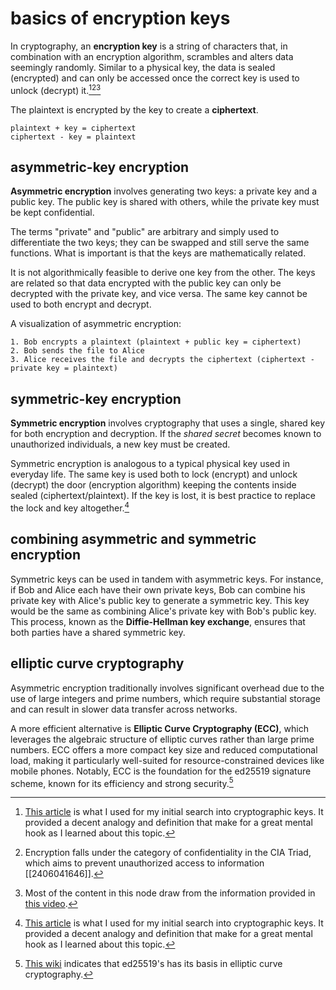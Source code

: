 # basics of encryption keys
In cryptography, an **encryption key** is a string of characters that, in combination with an encryption algorithm, scrambles and alters data seemingly randomly. Similar to a physical key, the data is sealed (encrypted) and can only be accessed once the correct key is used to unlock (decrypt) it.[^1][^2][^3]

The plaintext is encrypted by the key to create a **ciphertext**.

```
plaintext + key = ciphertext
ciphertext - key = plaintext
```

## asymmetric-key encryption
**Asymmetric encryption** involves generating two keys: a private key and a public key. The public key is shared with others, while the private key must be kept confidential.

The terms "private" and "public" are arbitrary and simply used to differentiate the two keys; they can be swapped and still serve the same functions. What is important is that the keys are mathematically related.

It is not algorithmically feasible to derive one key from the other. The keys are related so that data encrypted with the public key can only be decrypted with the private key, and vice versa. The same key cannot be used to both encrypt and decrypt.

A visualization of asymmetric encryption:

```
1. Bob encrypts a plaintext (plaintext + public key = ciphertext) 
2. Bob sends the file to Alice
3. Alice receives the file and decrypts the ciphertext (ciphertext - private key = plaintext)
```

## symmetric-key encryption
**Symmetric encryption** involves cryptography that uses a single, shared key for both encryption and decryption. If the *shared secret* becomes known to unauthorized individuals, a new key must be created.

Symmetric encryption is analogous to a typical physical key used in everyday life. The same key is used both to lock (encrypt) and unlock (decrypt) the door (encryption algorithm) keeping the contents inside sealed (ciphertext/plaintext). If the key is lost, it is best practice to replace the lock and key altogether.[^1]

## combining asymmetric and symmetric encryption
Symmetric keys can be used in tandem with asymmetric keys. For instance, if Bob and Alice each have their own private keys, Bob can combine his private key with Alice's public key to generate a symmetric key. This key would be the same as combining Alice's private key with Bob's public key. This process, known as the **Diffie-Hellman key exchange**, ensures that both parties have a shared symmetric key.

## elliptic curve cryptography
Asymmetric encryption traditionally involves significant overhead due to the use of large integers and prime numbers, which require substantial storage and can result in slower data transfer across networks. 

A more efficient alternative is **Elliptic Curve Cryptography (ECC)**, which leverages the algebraic structure of elliptic curves rather than large prime numbers. ECC offers a more compact key size and reduced computational load, making it particularly well-suited for resource-constrained devices like mobile phones. Notably, ECC is the foundation for the ed25519 signature scheme, known for its efficiency and strong security.[^4]

[^1]: [This article](https://www.cloudflare.com/learning/ssl/what-is-a-cryptographic-key/) is what I used for my initial search into cryptographic keys. It provided a decent analogy and definition that make for a great mental hook as I learned about this topic.
[^2]: Encryption falls under the category of confidentiality in the CIA Triad, which aims to prevent unauthorized access to information [[2406041646]].
[^3]: Most of the content in this node draw from the information provided in [this video](https://www.youtube.com/watch?v=6uRI4o5EUkI).
[^4]: [This wiki](https://en.wikipedia.org/wiki/EdDSA) indicates that ed25519's has its basis in elliptic curve cryptography.
